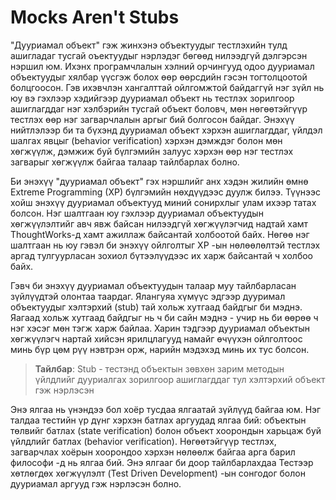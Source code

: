 # Mocks Aren't Stubs


"Дууриамал объект" гэж жинхэнэ объектуудыг тестлэхийн тулд ашигладаг тусгай оъектуудыг нэрлэдэг бөгөөд нилээдгүй дэлгэрсэн нэршил юм. Ихэнх програмчлалын хэлний орчингууд одоо дууриамал объектуудыг хялбар үүсгэж болох өөр өөрсдийн гэсэн тогтолцоотой болцгоосон. Гэв ихэвчлэн хангалттай ойлгомжтой байдаггүй нэг зүйл нь юу вэ гэхлээр хэдийгээр дууриамал объект нь тестлэх зорилгоор ашиглагддаг нэг хэлбэрийн тусгай объект боловч, мөн нөгөөтэйгүүр тестлэх өөр нэг загварчлалын аргыг бий болгосон байдаг. Энэхүү нийтлэлээр би та бүхэнд дууриамал объект хэрхэн ашиглагддаг, үйлдэл шалгах явцыг (behavior verification) хэрхэн дэмждэг болон мөн хөгжүүлж, дэмжиж буй бүлгэмийн залуус хэрхэн өөр нэг тестлэх загварыг хөгжүүлж байгаа талаар тайлбарлах болно.

Би энэхүү "дууриамал объект" гэх нэршлийг анх хэдэн жилийн өмнө Extreme Programming (XP) бүлгэмийн нөхдүүдээс дуулж билээ. Түүнээс хойш энэхүү дууриамал объектууд миний сонирхлыг улам ихээр татах болсон. Нэг шалтгаан юу гэхлээр дууриамал объектуудын хөгжүүлэлтийг авч явж байсан нилээдгүй хөгжүүлэгчид надтай хамт ThoughtWorks-д хамт ажиллаж байсантай холбоотой байх. Нөгөө нэг шалтгаан нь юу гэвэл би энэхүү ойлголтыг XP -ын нөлөөлөлтэй тестлэх аргад тулгуурласан зохиол бүтээлүүдээс их харж байсантай ч холбоо байх.

Гэвч би энэхүү дууриамал объектуудын талаар муу тайлбарласан зүйлүүдтэй олонтаа таардаг. Ялангуяа хүмүүс эдгээр дууримал объектуудыг хэлтэрхий (stub) тай хольж хутгаад байдгыг би мэднэ. Яагаад хольж хутгаад байдгыг нь ч би сайн мэднэ - учир нь би өөрөө ч нэг хэсэг мөн тэгж харж байлаа. Харин тэдгээр дууриамал объектын хөгжүүлэгч нартай хийсэн ярилцлагууд намайг өчүүхэн ойлголтоос минь бүр цөм рүү нэвтрэн орж, нарийн мэдэхэд минь их тус болсон.

>**Тайлбар**:
Stub - тестэнд объектын зөвхөн зарим методын үйлдлийг дууриалгах зорилгоор ашиглагддаг тул хэлтэрхий объект гэж нэрлэсэн

Энэ ялгаа нь үнэндээ бол хоёр тусдаа ялгаатай зүйлүүд байгаа юм. Нэг талдаа тестийн үр дүнг хэрхэн батлах аргуудад ялгаа бий: объектын төлвийг батлах (state verification) болон объект хоорондын харьцаж буй үйлдлийг батлах (behavior verification). Нөгөөтэйгүүр тестлэх, загварчлах хоёрын хоорондоо хэрхэн нөлөөлж байгаа арга барил философи -д нь ялгаа бий. Энэ ялгааг би доор тайлбарлахдаа Тестээр хөтлөгдөх хөгжүүлэлт (Test Driven Development) -ын сонгодог болон дууриамал аргууд гэж нэрлэсэн болно.